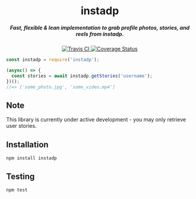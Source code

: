 <h1 align="center">instadp</h1>
<h5 align="center">Fast, flexible & lean implementation to grab profile photos, stories, and reels from instadp.</h5>
<div align="center">
  <a href="http://travis-ci.org/cameronh/instadp">
    <img src="https://travis-ci.org/cameronh/instadp.svg?branch=master" alt="Travis CI" />
  </a>
  <a href='https://coveralls.io/github/cameronh/instadp?branch=master'>
    <img src='https://coveralls.io/repos/github/cameronh/instadp/badge.svg?branch=master' alt='Coverage Status' />
  </a>
</div>


```js
const instadp = require('instadp');

(async() => {
  const stories = await instadp.getStories('username');
})();
//=> ['some_photo.jpg', 'some_video.mp4']
```

## Note

This library is currently under active development - you may only retrieve user stories.

## Installation
`npm install instadp`

## Testing
`npm test`
